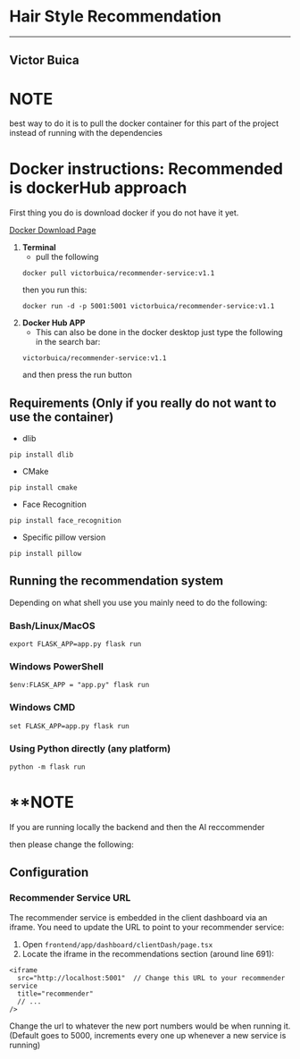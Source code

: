 # Hair Style Recommendation
----------------
## Victor Buica

# NOTE
best way to do it is to pull the docker container for this part of the project instead of running with the dependencies

# Docker instructions: Recommended is dockerHub approach
First thing you do is download docker if you do not have it yet. 

[Docker Download Page](https://www.docker.com/get-started)

1. **Terminal**
   - pull the following
    ```
    docker pull victorbuica/recommender-service:v1.1
    ```
    then you run this:
    ```
    docker run -d -p 5001:5001 victorbuica/recommender-service:v1.1
    ```
2. **Docker Hub APP** 
   - This can also be done in the docker desktop just type the following in the search bar:
    ```
    victorbuica/recommender-service:v1.1
    ```
    and then press the run button


## Requirements (Only if you really do not want to use the container)

* dlib

```
pip install dlib
```
* CMake

```
pip install cmake
```
* Face Recognition

```
pip install face_recognition
```
* Specific pillow version
```
pip install pillow
```
## Running the recommendation system
Depending on what shell you use you mainly need to do the following:

### Bash/Linux/MacOS
```
export FLASK_APP=app.py flask run
```
### Windows PowerShell
```
$env:FLASK_APP = "app.py" flask run
```
### Windows CMD
```
set FLASK_APP=app.py flask run
```
### Using Python directly (any platform)
```
python -m flask run
```

# **NOTE
If you are running locally the backend and then the AI reccommender 

then please change the following:

## Configuration

### Recommender Service URL

The recommender service is embedded in the client dashboard via an iframe. You need to update the URL to point to your recommender service:

1. Open `frontend/app/dashboard/clientDash/page.tsx`
2. Locate the iframe in the recommendations section (around line 691):

```tsx
<iframe
  src="http://localhost:5001"  // Change this URL to your recommender service
  title="recommender"
  // ...
/>
```
Change the url to whatever the new port numbers would be when running it. (Default goes to 5000, increments every one up whenever a new service is running)


